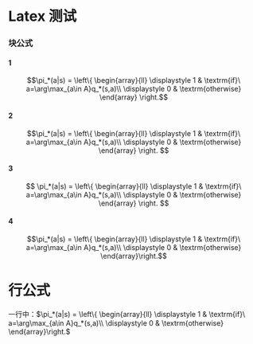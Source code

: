 # Latex 测试
### 块公式
#### 1
$$\pi_*(a|s) = 
\left\{ 
\begin{array}{ll} 
\displaystyle 1 & \textrm{if}\ a=\arg\max_{a\in A}q_*(s,a)\\ 
\displaystyle 0 & \textrm{otherwise} 
\end{array} 
\right.$$
#### 2
$$\pi_*(a|s) = 
\left\{ 
\begin{array}{ll} 
\displaystyle 1 & \textrm{if}\ a=\arg\max_{a\in A}q_*(s,a)\\ 
\displaystyle 0 & \textrm{otherwise} 
\end{array} 
\right.
$$
#### 3
$$
\pi_*(a|s) = 
\left\{ 
\begin{array}{ll} 
\displaystyle 1 & \textrm{if}\ a=\arg\max_{a\in A}q_*(s,a)\\ 
\displaystyle 0 & \textrm{otherwise} 
\end{array} 
\right.
$$
#### 4
$$\pi_*(a|s) = \left\{ \begin{array}{ll} \displaystyle 1 & \textrm{if}\ a=\arg\max_{a\in A}q_*(s,a)\\ \displaystyle 0 & \textrm{otherwise} \end{array}\right.$$
# 行公式
一行中：$\pi_*(a|s) = \left\{ \begin{array}{ll} \displaystyle 1 & \textrm{if}\ a=\arg\max_{a\in A}q_*(s,a)\\ \displaystyle 0 & \textrm{otherwise} \end{array}\right.$